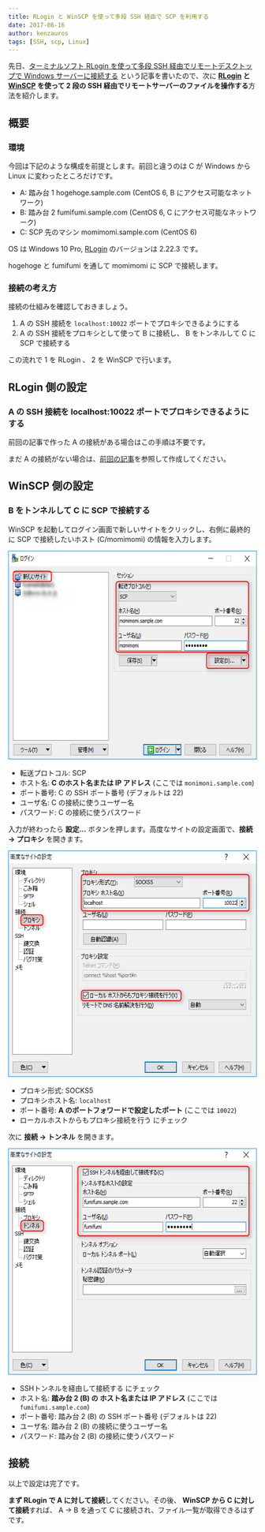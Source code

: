 ```yaml
---
title: RLogin と WinSCP を使って多段 SSH 経由で SCP を利用する
date: 2017-06-16
author: kenzauros
tags: [SSH, scp, Linux]
---
```


先日、[ターミナルソフト RLogin を使って多段 SSH 経由でリモートデスクトップで Windows サーバーに接続する](https://mseeeen.msen.jp/remote-desktop-through-cascaded-ssh-with-rlogin) という記事を書いたので、次に **[RLogin](http://nanno.dip.jp/softlib/man/rlogin/) と [WinSCP](https://winscp.net/eng/docs/lang:jp) を使って 2 段の SSH 経由でリモートサーバーのファイルを操作する**方法を紹介します。

## 概要

### 環境

今回は下記のような構成を前提とします。前回と違うのは C が Windows から Linux に変わったところだけです。

* A: 踏み台 1 hogehoge.sample.com (CentOS 6, B にアクセス可能なネットワーク)
* B: 踏み台 2 fumifumi.sample.com (CentOS 6, C にアクセス可能なネットワーク)
* C: SCP 先のマシン momimomi.sample.com (CentOS 6)

OS は Windows 10 Pro, [RLogin](http://nanno.dip.jp/softlib/man/rlogin/) のバージョンは 2.22.3 です。

hogehoge と fumifumi を通して momimomi に SCP で接続します。

### 接続の考え方

接続の仕組みを確認しておきましょう。

1. A の SSH 接続を `localhost:10022` ポートでプロキシできるようにする 
2. A の SSH 接続をプロキシとして使って B に接続し、 B をトンネルして C に SCP で接続する

この流れで 1 を RLogin 、 2 を WinSCP で行います。

## RLogin 側の設定

### A の SSH 接続を localhost:10022 ポートでプロキシできるようにする

前回の記事で作った A の接続がある場合はこの手順は不要です。

まだ A の接続がない場合は、[前回の記事]((https://mseeeen.msen.jp/remote-desktop-through-cascaded-ssh-with-rlogin#A_SSH_localhost10022))を参照して作成してください。

## WinSCP 側の設定

### B をトンネルして C に SCP で接続する

WinSCP を起動してログイン画面で新しいサイトをクリックし、右側に最終的に SCP で接続したいホスト (C/momimomi) の情報を入力します。

<a href="images/scp-through-cascaded-ssh-with-rlogin-and-winscp-1.png"><img src="images/scp-through-cascaded-ssh-with-rlogin-and-winscp-1.png" alt="" width="626" height="423" class="aligncenter size-full wp-image-4564" /></a>

* 転送プロトコル: SCP
* ホスト名: **C のホスト名または IP アドレス** (ここでは `monimoni.sample.com`)
* ポート番号: C の SSH ポート番号 (デフォルトは 22)
* ユーザ名: C の接続に使うユーザー名
* パスワード: C の接続に使うパスワード

入力が終わったら **設定...** ボタンを押します。高度なサイトの設定画面で、**接続 → プロキシ** を開きます。

<a href="images/scp-through-cascaded-ssh-with-rlogin-and-winscp-2.png"><img src="images/scp-through-cascaded-ssh-with-rlogin-and-winscp-2.png" alt="" width="563" height="459" class="aligncenter size-full wp-image-4565" /></a>

* プロキシ形式: SOCKS5
* プロキシホスト名: `localhost`
* ポート番号: **A のポートフォワードで設定したポート** (ここでは `10022`)
* ローカルホストからもプロキシ接続を行う にチェック

次に **接続 → トンネル** を開きます。

<a href="images/scp-through-cascaded-ssh-with-rlogin-and-winscp-3.png"><img src="images/scp-through-cascaded-ssh-with-rlogin-and-winscp-3.png" alt="" width="563" height="459" class="aligncenter size-full wp-image-4567" /></a>

* SSHトンネルを経由して接続する にチェック
* ホスト名: **踏み台 2 (B) の  ホスト名または IP アドレス** (ここでは `fumifumi.sample.com`)
* ポート番号: 踏み台 2 (B) の SSH ポート番号 (デフォルトは 22)
* ユーザ名: 踏み台 2 (B) の接続に使うユーザー名
* パスワード: 踏み台 2 (B) の接続に使うパスワード

## 接続

以上で設定は完了です。

**まず RLogin で A に対して接続**してください。その後、 **WinSCP から C に対して接続**すれば、 A → B を通って C に接続され、ファイル一覧が取得できるはずです。
